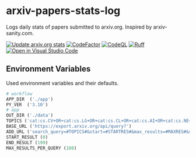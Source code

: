 # arxiv-papers-stats-log

Logs daily stats of papers submitted to arxiv.org. Inspired by arxiv-sanity.com.

[![Update arxiv.org stats](https://github.com/qte77/arxiv-stats-action/actions/workflows/write-arxiv-stats.yml/badge.svg)](https://github.com/qte77/arxiv-stats-action/actions/workflows/write-arxiv-stats.yml)
[![CodeFactor](https://www.codefactor.io/repository/github/qte77/arxiv-stats-action/badge)](https://www.codefactor.io/repository/github/qte77/arxiv-stats-action)
[![CodeQL](https://github.com/qte77/arxiv-stats-action/actions/workflows/codeql.yml/badge.svg)](https://github.com/qte77/arxiv-stats-action/actions/workflows/codeql.yml)
[![Ruff](https://github.com/qte77/arxiv-stats-action/actions/workflows/ruff.yml/badge.svg)](https://github.com/qte77/arxiv-stats-action/actions/workflows/ruff.yml)
[![Open in Visual Studio Code](https://img.shields.io/static/v1?logo=visualstudiocode&label=&message=Open%20in%20Visual%20Studio%20Code&labelColor=2c2c32&color=007acc&logoColor=007acc)](https://open.vscode.dev/qte77/arxiv-stats-action)

<!--
[![Cirrus CI - Base Branch Build Status](https://img.shields.io/cirrus/github/qte77/arxiv-stats-action?logo=Cirrus-ci)](https://cirrus-ci.com/github/gte77/arxiv-stats-action)
[![wakatime](https://wakatime.com/badge/github/qte77/arxiv-stats-action.svg)](https://wakatime.com/badge/github/qte77/arxiv-stats-action)
-->

## Environment Variables

Used environment variables and their defaults.

```python
# workflow
APP_DIR  ('./app')
PY_VER  ('3.10')
# app
OUT_DIR ('./data')
TOPICS ('cat:cs.CV+OR+cat:cs.LG+OR+cat:cs.CL+OR+cat:cs.AI+OR+cat:cs.NE+OR+cat:cs.RO')
BASE_URL ('https://export.arxiv.org/api/query?')
ADD_URL ('search_query=#TOPICS#&start=#STARTRES#&max_results=#MAXRES#&sortBy=submittedDate')
START_RESULT (0)
END_RESULT (199)
MAX_RESULTS_PER_QUERY (100)
```
